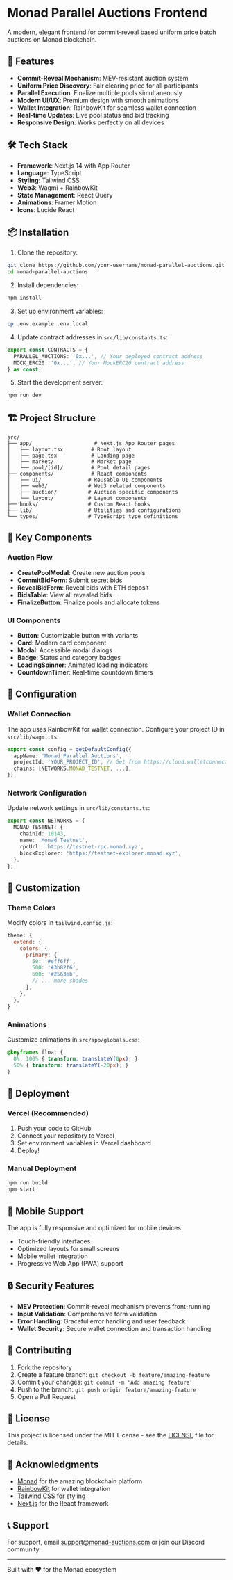 # Monad Parallel Auctions Frontend

A modern, elegant frontend for commit-reveal based uniform price batch auctions on Monad blockchain.

## 🚀 Features

- **Commit-Reveal Mechanism**: MEV-resistant auction system
- **Uniform Price Discovery**: Fair clearing price for all participants
- **Parallel Execution**: Finalize multiple pools simultaneously
- **Modern UI/UX**: Premium design with smooth animations
- **Wallet Integration**: RainbowKit for seamless wallet connection
- **Real-time Updates**: Live pool status and bid tracking
- **Responsive Design**: Works perfectly on all devices

## 🛠️ Tech Stack

- **Framework**: Next.js 14 with App Router
- **Language**: TypeScript
- **Styling**: Tailwind CSS
- **Web3**: Wagmi + RainbowKit
- **State Management**: React Query
- **Animations**: Framer Motion
- **Icons**: Lucide React

## 📦 Installation

1. Clone the repository:
```bash
git clone https://github.com/your-username/monad-parallel-auctions.git
cd monad-parallel-auctions
```

2. Install dependencies:
```bash
npm install
```

3. Set up environment variables:
```bash
cp .env.example .env.local
```

4. Update contract addresses in `src/lib/constants.ts`:
```typescript
export const CONTRACTS = {
  PARALLEL_AUCTIONS: '0x...', // Your deployed contract address
  MOCK_ERC20: '0x...', // Your MockERC20 contract address
} as const;
```

5. Start the development server:
```bash
npm run dev
```

## 🏗️ Project Structure

```
src/
├── app/                    # Next.js App Router pages
│   ├── layout.tsx         # Root layout
│   ├── page.tsx           # Landing page
│   ├── market/            # Market page
│   └── pool/[id]/         # Pool detail pages
├── components/            # React components
│   ├── ui/               # Reusable UI components
│   ├── web3/             # Web3 related components
│   ├── auction/          # Auction specific components
│   └── layout/           # Layout components
├── hooks/                # Custom React hooks
├── lib/                  # Utilities and configurations
└── types/                # TypeScript type definitions
```

## 🎯 Key Components

### Auction Flow
- **CreatePoolModal**: Create new auction pools
- **CommitBidForm**: Submit secret bids
- **RevealBidForm**: Reveal bids with ETH deposit
- **BidsTable**: View all revealed bids
- **FinalizeButton**: Finalize pools and allocate tokens

### UI Components
- **Button**: Customizable button with variants
- **Card**: Modern card component
- **Modal**: Accessible modal dialogs
- **Badge**: Status and category badges
- **LoadingSpinner**: Animated loading indicators
- **CountdownTimer**: Real-time countdown timers

## 🔧 Configuration

### Wallet Connection
The app uses RainbowKit for wallet connection. Configure your project ID in `src/lib/wagmi.ts`:

```typescript
export const config = getDefaultConfig({
  appName: 'Monad Parallel Auctions',
  projectId: 'YOUR_PROJECT_ID', // Get from https://cloud.walletconnect.com/
  chains: [NETWORKS.MONAD_TESTNET, ...],
});
```

### Network Configuration
Update network settings in `src/lib/constants.ts`:

```typescript
export const NETWORKS = {
  MONAD_TESTNET: {
    chainId: 10143,
    name: 'Monad Testnet',
    rpcUrl: 'https://testnet-rpc.monad.xyz',
    blockExplorer: 'https://testnet-explorer.monad.xyz',
  },
};
```

## 🎨 Customization

### Theme Colors
Modify colors in `tailwind.config.js`:

```javascript
theme: {
  extend: {
    colors: {
      primary: {
        50: '#eff6ff',
        500: '#3b82f6',
        600: '#2563eb',
        // ... more shades
      },
    },
  },
}
```

### Animations
Customize animations in `src/app/globals.css`:

```css
@keyframes float {
  0%, 100% { transform: translateY(0px); }
  50% { transform: translateY(-20px); }
}
```

## 🚀 Deployment

### Vercel (Recommended)
1. Push your code to GitHub
2. Connect your repository to Vercel
3. Set environment variables in Vercel dashboard
4. Deploy!

### Manual Deployment
```bash
npm run build
npm start
```

## 📱 Mobile Support

The app is fully responsive and optimized for mobile devices:
- Touch-friendly interfaces
- Optimized layouts for small screens
- Mobile wallet integration
- Progressive Web App (PWA) support

## 🔒 Security Features

- **MEV Protection**: Commit-reveal mechanism prevents front-running
- **Input Validation**: Comprehensive form validation
- **Error Handling**: Graceful error handling and user feedback
- **Wallet Security**: Secure wallet connection and transaction handling

## 🤝 Contributing

1. Fork the repository
2. Create a feature branch: `git checkout -b feature/amazing-feature`
3. Commit your changes: `git commit -m 'Add amazing feature'`
4. Push to the branch: `git push origin feature/amazing-feature`
5. Open a Pull Request

## 📄 License

This project is licensed under the MIT License - see the [LICENSE](LICENSE) file for details.

## 🙏 Acknowledgments

- [Monad](https://monad.xyz) for the amazing blockchain platform
- [RainbowKit](https://rainbowkit.com) for wallet integration
- [Tailwind CSS](https://tailwindcss.com) for styling
- [Next.js](https://nextjs.org) for the React framework

## 📞 Support

For support, email support@monad-auctions.com or join our Discord community.

---

Built with ❤️ for the Monad ecosystem

